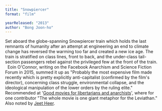 ```yaml
---
title: "Snowpiercer"
format: "film"

yearReleased: "2013"
author: "Bong Joon-ho"
---
```

Set aboard the globe-spanning Snowpiercer  train which holds the last remnants of humanity after an attempt at  engineering an end to climate change has reversed the warming too  far and created a new ice age. The train is stratified on class  lines, front to back, and the under-class tail-section passengers  rebel against the privileged few at the front of the train.
 
Eoin O'Connor, writing on the Facebook  Anarchism and Science Fiction Forum in 2015, summed it up as  "Probably the most expensive film made recently which is pretty  explicitly anti-capitalist (confirmed by the film's director),  concerning class struggle, environmental collapse, and the  ideological manipulation of the lower orders by the ruling elite."
 
Recommended at '<a href="https://liberty.me/discuss/t/good-movies-for-libertarians-and-anarchists/">Good  movies for libertarians and anarchists</a>', where for one  contributor "The whole movie is one giant metaphor for the  Leviathan." Also noted by <a href="https://newrepublic.com/article/123217/new-utopians">Jeet  Heer</a>.